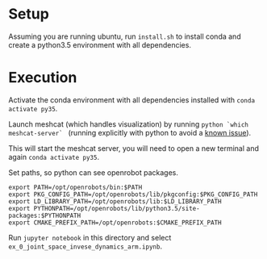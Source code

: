 # Setup

Assuming you are running ubuntu, run `install.sh` to install conda and create a python3.5 environment with all dependencies.

# Execution
Activate the conda environment with all dependencies installed with `conda activate py35`.

Launch meshcat (which handles visualization) by running ``python `which meshcat-server` `` (running explicitly with python to avoid a [known issue](https://github.com/rdeits/meshcat-python/issues/30)).

This will start the meshcat server, you will need to open a new terminal and again `conda activate py35`.

Set paths, so python can see openrobot packages.
```
export PATH=/opt/openrobots/bin:$PATH
export PKG_CONFIG_PATH=/opt/openrobots/lib/pkgconfig:$PKG_CONFIG_PATH
export LD_LIBRARY_PATH=/opt/openrobots/lib:$LD_LIBRARY_PATH
export PYTHONPATH=/opt/openrobots/lib/python3.5/site-packages:$PYTHONPATH
export CMAKE_PREFIX_PATH=/opt/openrobots:$CMAKE_PREFIX_PATH
```

Run `jupyter notebook` in this directory and select `ex_0_joint_space_invese_dynamics_arm.ipynb`.
